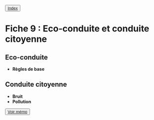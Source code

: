 <button class="button pbIndex"><a href="..">Index</a></button>

# Fiche 9 : Eco-conduite et conduite citoyenne

## Eco-conduite

+ **Règles de base**


## Conduite citoyenne

+ **Bruit**
+ **Pollution**



<button><a href="Fiche09_memo.html">Voir mémo</a></button>

